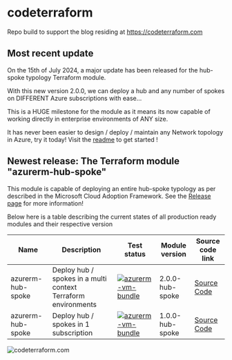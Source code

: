 # codeterraform
Repo build to support the blog residing at https://codeterraform.com

## Most recent update
On the 15th of July 2024, a major update has been released for the hub-spoke typology Terraform module.

With this new version 2.0.0, we can deploy a hub and any number of spokes on DIFFERENT Azure subscriptions with ease... 

This is a HUGE milestone for the module as it means its now capable of working directly in enterprise environments of ANY size. 

It has never been easier to design / deploy / maintain any Network topology in Azure, try it today! Visit the <a href="https://github.com/ChristofferWin/codeterraform/blob/main/terraform%20projects/modules/azurerm-hub-spoke/readme.md">readme</a> to get started !

## Newest release: The Terraform module "azurerm-hub-spoke"

This module is capable of deploying an entire hub-spoke typology as per described in the Microsoft Cloud Adoption Framework. See the <a href="https://github.com/ChristofferWin/codeterraform/releases/tag/1.0.0-hub-spoke">Release page</a> for more information!

Below here is a table describing the current states of all production ready modules and their respective version

| Name       | Description            | Test status | Module version | Source code link                  |
|-----------------|-------------------------|-------------|--------------|----------------------------------------|
|   azurerm-hub-spoke    | Deploy hub / spokes in a multi context Terraform environments  | [![azurerm-vm-bundle](https://github.com/ChristofferWin/codeterraform/actions/workflows/Test_terraform_module.yml/badge.svg)](https://github.com/ChristofferWin/codeterraform/actions/workflows/Test_terraform_module.yml) | 2.0.0-hub-spoke | [Source Code](https://github.com/ChristofferWin/codeterraform/blob/2.0.0-hub-spoke/terraform%20projects/modules/azurerm-hub-spoke/azurerm-hub-spoke.tf)|
| azurerm-hub-spoke | Deploy hub / spokes in 1 subscription  |   [![azurerm-vm-bundle](https://github.com/ChristofferWin/codeterraform/actions/workflows/Test_terraform_module.yml/badge.svg)](https://github.com/ChristofferWin/codeterraform/actions/workflows/Test_terraform_module.yml)   |     1.0.0-hub-spoke     | [Source Code](https://github.com/ChristofferWin/codeterraform/blob/1.0.0-hub-spoke/terraform%20projects/modules/azurerm-hub-spoke/azurerm-hub-spoke.tf)  |

![codeterraform.com](https://static.wixstatic.com/media/12b015_965de78de7c74fbda9620030b81f8a1e~mv2.png/v1/fill/w_1230,h_444,al_c,q_90,usm_0.66_1.00_0.01,enc_auto/12b015_965de78de7c74fbda9620030b81f8a1e~mv2.png "Blog logo")